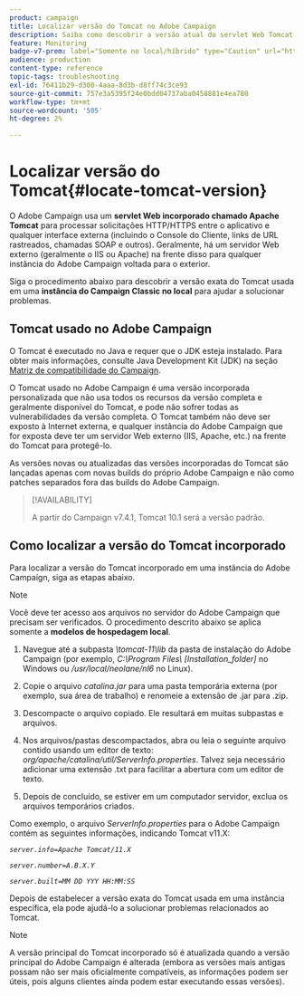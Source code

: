 ```yaml
---
product: campaign
title: Localizar versão do Tomcat no Adobe Campaign
description: Saiba como descobrir a versão atual do servlet Web Tomcat incorporado usado em uma instância do Adobe Campaign
feature: Monitoring
badge-v7-prem: label="Somente no local/híbrido" type="Caution" url="https://experienceleague.adobe.com/docs/campaign-classic/using/installing-campaign-classic/architecture-and-hosting-models/hosting-models-lp/hosting-models.html?lang=pt-BR" tooltip="Aplica-se somente a implantações locais e híbridas"
audience: production
content-type: reference
topic-tags: troubleshooting
exl-id: 76411b29-d300-4aaa-8d3b-d8ff74c3ce93
source-git-commit: 757e3a5395f24e0bdd04737aba0458881e4ea780
workflow-type: tm+mt
source-wordcount: '505'
ht-degree: 2%

---
```


# Localizar versão do Tomcat{#locate-tomcat-version}

O Adobe Campaign usa um **servlet Web incorporado chamado Apache Tomcat** para processar solicitações HTTP/HTTPS entre o aplicativo e qualquer interface externa (incluindo o Console do Cliente, links de URL rastreados, chamadas SOAP e outros). Geralmente, há um servidor Web externo (geralmente o IIS ou Apache) na frente disso para qualquer instância do Adobe Campaign voltada para o exterior.

Siga o procedimento abaixo para descobrir a versão exata do Tomcat usada em uma **instância do Campaign Classic no local** para ajudar a solucionar problemas.

## Tomcat usado no Adobe Campaign

O Tomcat é executado no Java e requer que o JDK esteja instalado. Para obter mais informações, consulte Java Development Kit (JDK) na seção [Matriz de compatibilidade do Campaign](../../rn/using/compatibility-matrix.md).

O Tomcat usado no Adobe Campaign é uma versão incorporada personalizada que não usa todos os recursos da versão completa e geralmente disponível do Tomcat, e pode não sofrer todas as vulnerabilidades da versão completa. O Tomcat também não deve ser exposto à Internet externa, e qualquer instância do Adobe Campaign que for exposta deve ter um servidor Web externo (IIS, Apache, etc.) na frente do Tomcat para protegê-lo.

As versões novas ou atualizadas das versões incorporadas do Tomcat são lançadas apenas com novas builds do próprio Adobe Campaign e não como patches separados fora das builds do Adobe Campaign.

>[!AVAILABILITY]
>
>
> A partir do Campaign v7.4.1, Tomcat 10.1 será a versão padrão.
>

## Como localizar a versão do Tomcat incorporado

Para localizar a versão do Tomcat incorporado em uma instância do Adobe Campaign, siga as etapas abaixo.

>[!NOTE]
>
>Você deve ter acesso aos arquivos no servidor do Adobe Campaign que precisam ser verificados. O procedimento descrito abaixo se aplica somente a **modelos de hospedagem local**.

1. Navegue até a subpasta *\tomcat-11\lib* da pasta de instalação do Adobe Campaign (por exemplo, *C:\Program Files\ [Installation_folder]* no Windows ou */usr/local/neolane/nl6* no Linux).

1. Copie o arquivo *catalina.jar* para uma pasta temporária externa (por exemplo, sua área de trabalho) e renomeie a extensão de .jar para .zip.

1. Descompacte o arquivo copiado. Ele resultará em muitas subpastas e arquivos.

1. Nos arquivos/pastas descompactados, abra ou leia o seguinte arquivo contido usando um editor de texto: *org/apache/catalina/util/ServerInfo.properties*. Talvez seja necessário adicionar uma extensão .txt para facilitar a abertura com um editor de texto.

1. Depois de concluído, se estiver em um computador servidor, exclua os arquivos temporários criados.

Como exemplo, o arquivo *ServerInfo.properties* para o Adobe Campaign contém as seguintes informações, indicando Tomcat v11.X:

*`server.info=Apache Tomcat/11.X`*

*`server.number=A.B.X.Y`*

*`server.built=MM DD YYY HH:MM:SS`*

Depois de estabelecer a versão exata do Tomcat usada em uma instância específica, ela pode ajudá-lo a solucionar problemas relacionados ao Tomcat.

>[!NOTE]
>
>A versão principal do Tomcat incorporado só é atualizada quando a versão principal do Adobe Campaign é alterada (embora as versões mais antigas possam não ser mais oficialmente compatíveis, as informações podem ser úteis, pois alguns clientes ainda podem estar executando essas versões).
>

